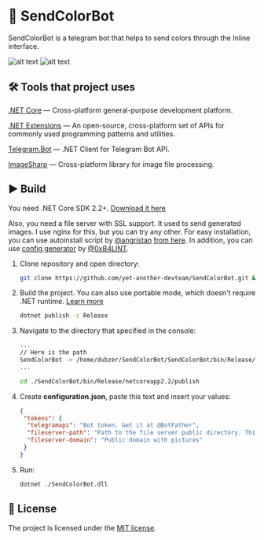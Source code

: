 🎨 SendColorBot
===============

SendColorBot is a telegram bot that helps to send colors through the Inline interface. 

![alt text](https://i.imgur.com/nPk9gjO.png "Inline interface") ![alt text](https://i.imgur.com/98trdfk.png "Final message")

## 🛠 Tools that project uses

[.NET Core](https://dot.net) — Cross-platform general-purpose development platform.

[.NET Extensions](https://github.com/aspnet/Extensions) — An open-source, cross-platform set of APIs for commonly used programming patterns and utilities.

[Telegram.Bot](https://github.com/TelegramBots/Telegram.Bot) — .NET Client for Telegram Bot API.

[ImageSharp](https://github.com/SixLabors/ImageSharp) — Cross-platform library for image file processing.

## ▶️ Build
You need .NET Core SDK 2.2+. [Download it here](https://dotnet.microsoft.com/download/dotnet-core/3.0)

Also, you need a file server with SSL support. It used to send generated images. I use nginx for this, but you can try any other. For easy installation, you can use autoinstall script by [@angristan](https://github.com/angristan) [from here](https://github.cёom/angristan/nginx-autoinstall). In addition, you can use [config generator](https://nginxconfig.io/) by [@0xB4LINT](https://github.com/0xB4LINT).

1. Clone repository and open directory:
   ```sh
   git clone https://github.com/yet-another-devteam/SendColorBot.git && cd SendColorBot
2. Build the project. You can also use portable mode, which doesn't require .NET runtime. [Learn more](https://docs.microsoft.com/en-us/dotnet/core/tools/dotnet-build)
    ```sh
    dotnet publish -c Release
3. Navigate to the directory that specified in the console:
   ```sh
   ...
   // Here is the path
   SendColorBot -> /home/dubzer/SendColorBot/SendColorBot/bin/Release/netcoreapp2.2/publish/    
   ...
   
   cd ./SendColorBot/bin/Release/netcoreapp2.2/publish
4. Create **configuration.json**, paste this text and insert your values:
   ```json
   {
    "tokens": {
     "telegramapi": "Bot token. Get it at @BotFather",
     "fileserver-path": "Path to the file server public directory. This is where fileserver-domain should point",
     "fileserver-domain": "Public domain with pictures"
    } 
   }
5. Run:
    ```sh
    dotnet ./SendColorBot.dll
## 📝 License
The project is licensed under the [MIT license](https://github.com/yet-another-devteam/SendColorBot/blob/master/LICENSE).
